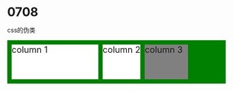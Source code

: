 # 0708
css的伪类
<!DOCTYPE html>
<html>
 <head>
  <meta http-equiv="Content-Type" content="text/html; charset=utf-8">
  <meta name="author" content="aiyaya">
  <title>未命名</title>
  <style type="text/css">
   *{margin: 0; padding: 0;}
   .box{width: 100%; height: 100px;background-color: green;}
   .item{float: left;height:80px;font-size:20px; background-color: white;margin-top:10px; }
   .item:first-child {width: 200px;margin: 10px;}
   .item:last-child{ width:100px; background:gray;margin:10px;}
  </style>
 </head>
  <body>
  <div class="box">
    <div class="item">column 1</div>
    <div class="item">column 2</div>
    <div class="item">column 3</div>
  </div>
  </body>
  </html>
